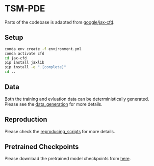 # TSM-PDE

Parts of the codebase is adapted from [google/jax-cfd](https://github.com/google/jax-cfd).

## Setup

```bash
conda env create -f environment.yml
conda activate cfd
cd jax-cfd
pip install jaxlib
pip install -e ".[complete]"
cd ..
```

## Data

Both the training and evluation data can be deterministically generated.
Please see the [data_generation](data_generation.md) for more details.

## Reproduction

Please check the [reproducing_scripts](reproducing_scripts.md) for more details.

## Pretrained Checkpoints

Please download the pretrained model checkpoints from [here](https://drive.google.com/drive/folders/19dVHw8G8-0RCK2Y7p-oGlG2lzfKJwQ8S?usp=share_link).

